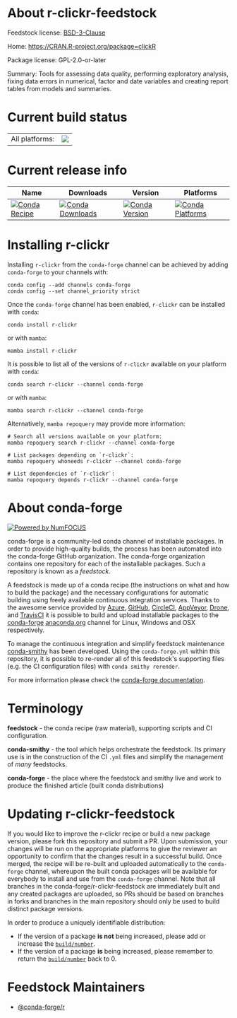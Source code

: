 About r-clickr-feedstock
========================

Feedstock license: [BSD-3-Clause](https://github.com/conda-forge/r-clickr-feedstock/blob/main/LICENSE.txt)

Home: https://CRAN.R-project.org/package=clickR

Package license: GPL-2.0-or-later

Summary: Tools for assessing data quality, performing exploratory analysis, fixing data errors in numerical, factor and date variables and creating report tables from models and summaries.

Current build status
====================


<table><tr><td>All platforms:</td>
    <td>
      <a href="https://dev.azure.com/conda-forge/feedstock-builds/_build/latest?definitionId=11478&branchName=main">
        <img src="https://dev.azure.com/conda-forge/feedstock-builds/_apis/build/status/r-clickr-feedstock?branchName=main">
      </a>
    </td>
  </tr>
</table>

Current release info
====================

| Name | Downloads | Version | Platforms |
| --- | --- | --- | --- |
| [![Conda Recipe](https://img.shields.io/badge/recipe-r--clickr-green.svg)](https://anaconda.org/conda-forge/r-clickr) | [![Conda Downloads](https://img.shields.io/conda/dn/conda-forge/r-clickr.svg)](https://anaconda.org/conda-forge/r-clickr) | [![Conda Version](https://img.shields.io/conda/vn/conda-forge/r-clickr.svg)](https://anaconda.org/conda-forge/r-clickr) | [![Conda Platforms](https://img.shields.io/conda/pn/conda-forge/r-clickr.svg)](https://anaconda.org/conda-forge/r-clickr) |

Installing r-clickr
===================

Installing `r-clickr` from the `conda-forge` channel can be achieved by adding `conda-forge` to your channels with:

```
conda config --add channels conda-forge
conda config --set channel_priority strict
```

Once the `conda-forge` channel has been enabled, `r-clickr` can be installed with `conda`:

```
conda install r-clickr
```

or with `mamba`:

```
mamba install r-clickr
```

It is possible to list all of the versions of `r-clickr` available on your platform with `conda`:

```
conda search r-clickr --channel conda-forge
```

or with `mamba`:

```
mamba search r-clickr --channel conda-forge
```

Alternatively, `mamba repoquery` may provide more information:

```
# Search all versions available on your platform:
mamba repoquery search r-clickr --channel conda-forge

# List packages depending on `r-clickr`:
mamba repoquery whoneeds r-clickr --channel conda-forge

# List dependencies of `r-clickr`:
mamba repoquery depends r-clickr --channel conda-forge
```


About conda-forge
=================

[![Powered by
NumFOCUS](https://img.shields.io/badge/powered%20by-NumFOCUS-orange.svg?style=flat&colorA=E1523D&colorB=007D8A)](https://numfocus.org)

conda-forge is a community-led conda channel of installable packages.
In order to provide high-quality builds, the process has been automated into the
conda-forge GitHub organization. The conda-forge organization contains one repository
for each of the installable packages. Such a repository is known as a *feedstock*.

A feedstock is made up of a conda recipe (the instructions on what and how to build
the package) and the necessary configurations for automatic building using freely
available continuous integration services. Thanks to the awesome service provided by
[Azure](https://azure.microsoft.com/en-us/services/devops/), [GitHub](https://github.com/),
[CircleCI](https://circleci.com/), [AppVeyor](https://www.appveyor.com/),
[Drone](https://cloud.drone.io/welcome), and [TravisCI](https://travis-ci.com/)
it is possible to build and upload installable packages to the
[conda-forge](https://anaconda.org/conda-forge) [anaconda.org](https://anaconda.org/)
channel for Linux, Windows and OSX respectively.

To manage the continuous integration and simplify feedstock maintenance
[conda-smithy](https://github.com/conda-forge/conda-smithy) has been developed.
Using the ``conda-forge.yml`` within this repository, it is possible to re-render all of
this feedstock's supporting files (e.g. the CI configuration files) with ``conda smithy rerender``.

For more information please check the [conda-forge documentation](https://conda-forge.org/docs/).

Terminology
===========

**feedstock** - the conda recipe (raw material), supporting scripts and CI configuration.

**conda-smithy** - the tool which helps orchestrate the feedstock.
                   Its primary use is in the construction of the CI ``.yml`` files
                   and simplify the management of *many* feedstocks.

**conda-forge** - the place where the feedstock and smithy live and work to
                  produce the finished article (built conda distributions)


Updating r-clickr-feedstock
===========================

If you would like to improve the r-clickr recipe or build a new
package version, please fork this repository and submit a PR. Upon submission,
your changes will be run on the appropriate platforms to give the reviewer an
opportunity to confirm that the changes result in a successful build. Once
merged, the recipe will be re-built and uploaded automatically to the
`conda-forge` channel, whereupon the built conda packages will be available for
everybody to install and use from the `conda-forge` channel.
Note that all branches in the conda-forge/r-clickr-feedstock are
immediately built and any created packages are uploaded, so PRs should be based
on branches in forks and branches in the main repository should only be used to
build distinct package versions.

In order to produce a uniquely identifiable distribution:
 * If the version of a package **is not** being increased, please add or increase
   the [``build/number``](https://docs.conda.io/projects/conda-build/en/latest/resources/define-metadata.html#build-number-and-string).
 * If the version of a package **is** being increased, please remember to return
   the [``build/number``](https://docs.conda.io/projects/conda-build/en/latest/resources/define-metadata.html#build-number-and-string)
   back to 0.

Feedstock Maintainers
=====================

* [@conda-forge/r](https://github.com/orgs/conda-forge/teams/r/)

